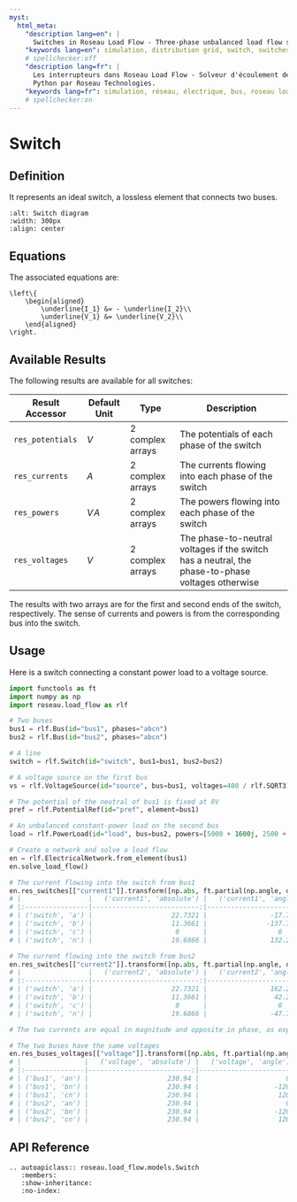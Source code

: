 ```yaml
---
myst:
  html_meta:
    "description lang=en": |
      Switches in Roseau Load Flow - Three-phase unbalanced load flow solver in a Python API by Roseau Technologies.
    "keywords lang=en": simulation, distribution grid, switch, switches, model
    # spellchecker:off
    "description lang=fr": |
      Les interrupteurs dans Roseau Load Flow - Solveur d'écoulement de charge triphasé et déséquilibré dans une API
      Python par Roseau Technologies.
    "keywords lang=fr": simulation, réseau, électrique, bus, roseau load flow, interrupteurs, modèle
    # spellchecker:on
---
```


# Switch

## Definition

It represents an ideal switch, a lossless element that connects two buses.

```{image} /_static/Switch.svg
:alt: Switch diagram
:width: 300px
:align: center
```

## Equations

The associated equations are:

```{math}
\left\{
    \begin{aligned}
        \underline{I_1} &= - \underline{I_2}\\
        \underline{V_1} &= \underline{V_2}\\
    \end{aligned}
\right.
```

## Available Results

The following results are available for all switches:

| Result Accessor  | Default Unit | Type             | Description                                                                                      |
| ---------------- | ------------ | ---------------- | ------------------------------------------------------------------------------------------------ |
| `res_potentials` | $V$          | 2 complex arrays | The potentials of each phase of the switch                                                       |
| `res_currents`   | $A$          | 2 complex arrays | The currents flowing into each phase of the switch                                               |
| `res_powers`     | $V\!A$       | 2 complex arrays | The powers flowing into each phase of the switch                                                 |
| `res_voltages`   | $V$          | 2 complex arrays | The phase-to-neutral voltages if the switch has a neutral, the phase-to-phase voltages otherwise |

The results with two arrays are for the first and second ends of the switch, respectively. The sense
of currents and powers is from the corresponding bus into the switch.

## Usage

Here is a switch connecting a constant power load to a voltage source.

```python
import functools as ft
import numpy as np
import roseau.load_flow as rlf

# Two buses
bus1 = rlf.Bus(id="bus1", phases="abcn")
bus2 = rlf.Bus(id="bus2", phases="abcn")

# A line
switch = rlf.Switch(id="switch", bus1=bus1, bus2=bus2)

# A voltage source on the first bus
vs = rlf.VoltageSource(id="source", bus=bus1, voltages=400 / rlf.SQRT3)

# The potential of the neutral of bus1 is fixed at 0V
pref = rlf.PotentialRef(id="pref", element=bus1)

# An unbalanced constant-power load on the second bus
load = rlf.PowerLoad(id="load", bus=bus2, powers=[5000 + 1600j, 2500 + 800j, 0])

# Create a network and solve a load flow
en = rlf.ElectricalNetwork.from_element(bus1)
en.solve_load_flow()

# The current flowing into the switch from bus1
en.res_switches[["current1"]].transform([np.abs, ft.partial(np.angle, deg=True)])
# |                 |   ('current1', 'absolute') |   ('current1', 'angle') |
# |:----------------|---------------------------:|------------------------:|
# | ('switch', 'a') |                    22.7321 |                -17.7447 |
# | ('switch', 'b') |                    11.3661 |               -137.745  |
# | ('switch', 'c') |                     0      |                  0      |
# | ('switch', 'n') |                    19.6866 |                132.255  |

# The current flowing into the switch from bus2
en.res_switches[["current2"]].transform([np.abs, ft.partial(np.angle, deg=True)])
# |                 |   ('current2', 'absolute') |   ('current2', 'angle') |
# |:----------------|---------------------------:|------------------------:|
# | ('switch', 'a') |                    22.7321 |                162.255  |
# | ('switch', 'b') |                    11.3661 |                 42.2553 |
# | ('switch', 'c') |                     0      |                  0      |
# | ('switch', 'n') |                    19.6866 |                -47.7447 |

# The two currents are equal in magnitude and opposite in phase, as expected

# The two buses have the same voltages
en.res_buses_voltages[["voltage"]].transform([np.abs, ft.partial(np.angle, deg=True)])
# |                |   ('voltage', 'absolute') |   ('voltage', 'angle') |
# |:---------------|--------------------------:|-----------------------:|
# | ('bus1', 'an') |                    230.94 |                      0 |
# | ('bus1', 'bn') |                    230.94 |                   -120 |
# | ('bus1', 'cn') |                    230.94 |                    120 |
# | ('bus2', 'an') |                    230.94 |                      0 |
# | ('bus2', 'bn') |                    230.94 |                   -120 |
# | ('bus2', 'cn') |                    230.94 |                    120 |
```

## API Reference

```{eval-rst}
.. autoapiclass:: roseau.load_flow.models.Switch
   :members:
   :show-inheritance:
   :no-index:
```
